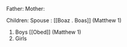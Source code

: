 Father: 
Mother: 

Children:
Spouse : [[Boaz . Boas]] (Matthew 1)
1) Boys
	[[Obed]] (Matthew 1)
2) Girls
	